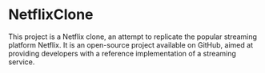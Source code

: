 # NetflixClone
This project is a Netflix clone, an attempt to replicate the popular streaming platform Netflix. It is an open-source project available on GitHub, aimed at providing developers with a reference implementation of a streaming service.
